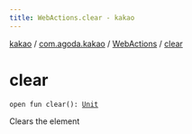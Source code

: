 ```yaml
---
title: WebActions.clear - kakao
---
```


[kakao](../../index.html) / [com.agoda.kakao](../index.html) / [WebActions](index.html) / [clear](.)

# clear

`open fun clear(): `[`Unit`](https://kotlinlang.org/api/latest/jvm/stdlib/kotlin/-unit/index.html)

Clears the element

